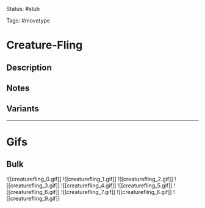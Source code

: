 Status: #stub

Tags: #movetype

# Creature-Fling
## Description


## Notes


## Variants


___
# Gifs
## Bulk
![[creaturefling_0.gif]]
![[creaturefling_1.gif]]
![[creaturefling_2.gif]]
![[creaturefling_3.gif]]
![[creaturefling_4.gif]]
![[creaturefling_5.gif]]
![[creaturefling_6.gif]]
![[creaturefling_7.gif]]
![[creaturefling_8.gif]]
![[creaturefling_9.gif]]
